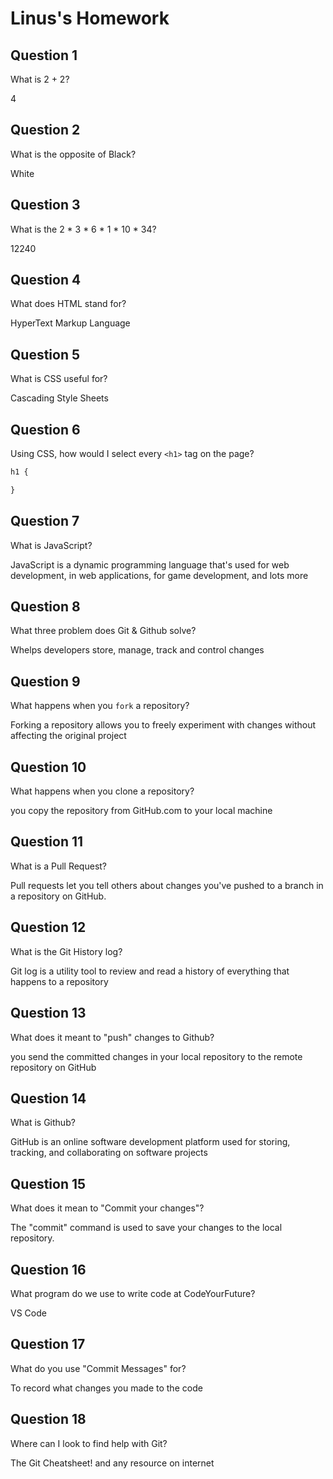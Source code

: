 # Linus's Homework

## Question 1

What is 2 + 2?

4

## Question 2

What is the opposite of Black?

White

## Question 3

What is the  2 * 3 * 6 * 1 * 10 * 34?

12240

## Question 4 

What does HTML stand for?

HyperText Markup Language

## Question 5

What is CSS useful for?

Cascading Style Sheets

## Question 6

Using CSS, how would I select every `<h1>` tag on the page?

```css
h1 {

}
```

## Question 7

What is JavaScript?

JavaScript is a dynamic programming language that's used for web development, in web applications, for game development, and lots more

## Question 8

What three problem does Git & Github solve?

Whelps developers store, manage, track and control changes

## Question 9

What happens when you `fork` a repository?

Forking a repository allows you to freely experiment with changes without affecting the original project

## Question 10 

What happens when you clone a repository?

you copy the repository from GitHub.com to your local machine

## Question 11

What is a Pull Request?

Pull requests let you tell others about changes you've pushed to a branch in a repository on GitHub.

## Question 12

What is the Git History log?

Git log is a utility tool to review and read a history of everything that happens to a repository

## Question 13

What does it meant to "push" changes to Github?

you send the committed changes in your local repository to the remote repository on GitHub

## Question 14

What is Github?

 GitHub is an online software development platform used for storing, tracking, and collaborating on software projects

## Question 15

What does it mean to "Commit your changes"?

The "commit" command is used to save your changes to the local repository.

## Question 16

What program do we use to write code at CodeYourFuture?

VS Code

## Question 17

What do you use "Commit Messages" for?

To record what changes you made to the code

## Question 18

Where can I look to find help with Git?

The Git Cheatsheet! and any resource on internet
